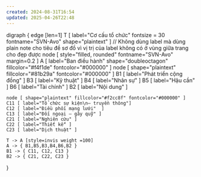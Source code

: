 ```yaml
---
created: 2024-08-31T16:54
updated: 2025-04-26T22:48
---
```

digraph {
	edge [len=1]
	T [ label="Cơ cấu tổ chức" fontsize = 30 fontname="SVN-Avo" shape="plaintext" ]	// Không dùng label mà dùng plain note cho tiêu đề sơ đồ vì vị trị của label không có ở vùng giữa trang cho đẹp được
	node [ style="filled, rounded" fontname="SVN-Avo" margin=0.2 ]
	A [ label="Ban điều hành" shape="doubleoctagon" fillcolor="#f4f1de" fontcolor="#000000" ]
	node [ shape="plaintext" fillcolor="#81b29a" fontcolor="#000000" ]
	B1 [ label="Phát triển cộng đồng" ]
	B3 [ label="Kỹ thuật" ]
	B4 [ label="Nhân sự" ]
	B5 [ label="Hậu cần"  ]
	B6 [ label="Tài chính"  ]
	B2 [ label="Nội dung" ]
	
	node [ shape="plaintext" fillcolor="#f2cc8f" fontcolor="#000000" ]
	C11 [ label="Tổ chức sự kiện\n– truyền thông"]
	C12 [ label="Điều phối mạng lưới"  ]
	C13 [ label="Đối ngoại – gây quỹ" ]
	C21 [ label="Nghiên cứu" ]
	C22 [ label="Thiết kế" ]
	C23 [ label="Dịch thuật" ]
	
	T -> A [style=invis weight =100]
	A -> { B1,B5,B3,B4,B6,B2 } 
	B1 -> { C11, C12, C13 }
	B2 -> { C21, C22, C23 }
}
